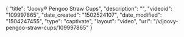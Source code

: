 {
    "title": "Joovy&reg; Pengoo Straw Cups",
    "description": "",
    "videoid": "109997865",
    "date_created": "1502524107",
    "date_modified": "1504247455",
    "type": "captivate",
    "layout": "video",
    "url": "\/v\/joovy-pengoo-straw-cups\/109997865"
}